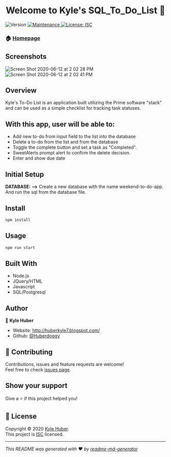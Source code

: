 <h1 align="center">Welcome to Kyle's SQL_To_Do_List 👋</h1>
<p>
  <img alt="Version" src="https://img.shields.io/badge/version-1.0.0-blue.svg?cacheSeconds=2592000" />
  <a href="https://github.com/Huberdoggy/weekend-sql-to-do-list/graphs/commit-activity" target="_blank">
    <img alt="Maintenance" src="https://img.shields.io/badge/Maintained%3F-yes-green.svg" />
  </a>
  <a href="https://github.com/Huberdoggy/SQL_To_Do_List/blob/master/LICENSE.txt" target="_blank">
    <img alt="License: ISC" src="https://img.shields.io/github/license/Huberdoggy/SQL_To_Do_List" />
  </a>
</p>


### 🏠 [Homepage](https://github.com/Huberdoggy/SQL_To_Do_List#readme)

## Screenshots
![Screen Shot 2020-06-12 at 2 02 28 PM](https://user-images.githubusercontent.com/16614357/84537606-b1301d80-acb5-11ea-8159-6269ee89fb7c.png)
![Screen Shot 2020-06-12 at 2 02 41 PM](https://user-images.githubusercontent.com/16614357/84537610-b2614a80-acb5-11ea-9a15-db29d6c3703d.png)

## Overview
Kyle's To-Do List is an application built utilizing the Prime software "stack" and can be used as a simple checklist for tracking task statuses.

## With this app, user will be able to:
* Add new to-do from input field to the list into the database
* Delete a to-do from the list and from the database
* Toggle the complete button and set a task as "Completed".
* SweetAlerts prompt alert to confirm the delete decision.
* Enter and show due date

## Initial Setup
**DATABASE: -->** Create a new database with the name weekend-to-do-app. And run the sql from the database file.

## Install

```sh
npm install
```

## Usage

```sh
npm run start
```

## Built With
- Node.js
- JQuery/HTML
- Javascript
- SQL/Postgresql

## Author

👤 **Kyle Huber**

* Website: http://huberkyle7.blogspot.com/
* Github: [@Huberdoggy](https://github.com/Huberdoggy)

## 🤝 Contributing

Contributions, issues and feature requests are welcome!<br />Feel free to check [issues page](https://github.com/Huberdoggy/SQL_To_Do_List/issues).

## Show your support

Give a ⭐️ if this project helped you!

## 📝 License

Copyright © 2020 [Kyle Huber](https://github.com/Huberdoggy).<br />
This project is [ISC](https://github.com/Huberdoggy/SQL_To_Do_List/blob/master/LICENSE.txt) licensed.

***
_This README was generated with ❤️ by [readme-md-generator](https://github.com/kefranabg/readme-md-generator)_
